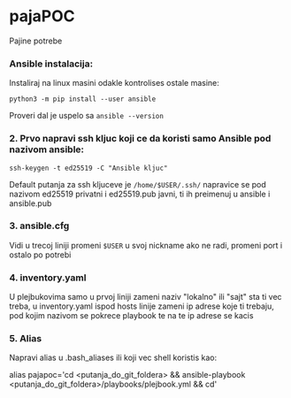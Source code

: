 # pajaPOC
Pajine potrebe

### Ansible instalacija:
 
 Instaliraj na linux masini odakle kontrolises ostale masine:

 ```python3 -m pip install --user ansible```

 Proveri dal je uspelo sa ```ansible --version```

### 2. Prvo napravi ssh kljuc koji ce da koristi samo Ansible pod nazivom ansible:
```ssh-keygen -t ed25519 -C "Ansible kljuc"```

Default putanja za ssh kljuceve je ```/home/$USER/.ssh/``` napravice se pod nazivom ed25519 privatni i ed25519.pub javni, ti ih preimenuj u ansible i ansible.pub

### 3. ansible.cfg

Vidi u trecoj liniji promeni ```$USER``` u svoj nickname ako ne radi, promeni port i ostalo po potrebi

### 4. inventory.yaml

U plejbukovima samo u prvoj liniji zameni naziv "lokalno" ili "sajt" sta ti vec treba, u inventory.yaml ispod hosts linije zameni ip adrese koje ti trebaju, pod kojim nazivom se pokrece playbook te na te ip adrese se kacis

### 5. Alias

Napravi alias u .bash_aliases ili koji vec shell koristis kao:

alias pajapoc='cd <putanja_do_git_foldera> && ansible-playbook <putanja_do_git_foldera>/playbooks/plejbook.yml && cd'


